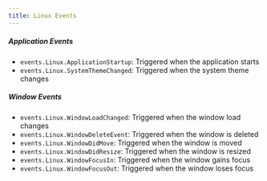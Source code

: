 ```yaml
---
title: Linux Events
---
```


##### Application Events

- `events.Linux.ApplicationStartup`: Triggered when the application starts
- `events.Linux.SystemThemeChanged`: Triggered when the system theme changes

##### Window Events

- `events.Linux.WindowLoadChanged`: Triggered when the window load changes
- `events.Linux.WindowDeleteEvent`: Triggered when the window is deleted
- `events.Linux.WindowDidMove`: Triggered when the window is moved
- `events.Linux.WindowDidResize`: Triggered when the window is resized
- `events.Linux.WindowFocusIn`: Triggered when the window gains focus
- `events.Linux.WindowFocusOut`: Triggered when the window loses focus
